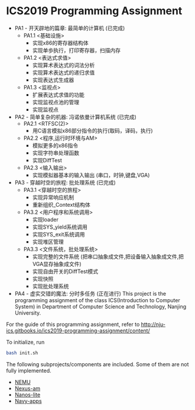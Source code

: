 # ICS2019 Programming Assignment

- PA1 - 开天辟地的篇章: 最简单的计算机		(已完成)
	- PA1.1 <基础设施>
		- 实现x86的寄存器结构体 
		- 实现单歩执行，打印寄存器，扫描内存 
	- PA1.2 <表达式求值>
		- 实现算术表达式的词法分析 
		- 实现算术表达式的递归求值 
		- 实现表达式生成器 
	- PA1.3 <监视点>
		- 扩展表达式求值的功能 
		- 实现监视点池的管理   
		- 实现监视点		   
- PA2 - 简单复杂的机器: 冯诺依曼计算机系统	(已完成)
	- PA2.1 <RTFSC(2)>
		- 用C语言模拟x86部分指令的执行(取码，译码，执行) 
	- PA2.2 <程序,运行时环境与AM>
		- 模拟更多的x86指令 
		- 实现字符串处理函数
		- 实现DiffTest      
	- PA2.3 <输入输出>
		- 实现模拟器基本的输入输出 (串口，时钟,键盘,VGA) 
- PA3 - 穿越时空的旅程: 批处理系统			(已完成)
	- PA3.1 <穿越时空的旅程>
		- 实现异常响应机制 
		- 重新组织_Context结构体 
	- PA3.2 <用户程序和系统调用>
		- 实现loader 
		- 实现SYS_yield系统调用 
		- 实现SYS_exit系统调用 
		- 实现堆区管理	
	- PA3.3 <文件系统，批处理系统>
		- 实现完整的文件系统 (把串口抽象成文件,把设备输入抽象成文件,把VGA显存抽象成文件)
		- 实现自由开关的DiffTest模式
		- 实现快照
		- 实现批处理系统
- PA4 - 虚实交错的魔法: 分时多任务	(正在进行)
This project is the programming assignment of the class ICS(Introduction to Computer System) in Department of Computer Science and Technology, Nanjing University.

For the guide of this programming assignment,
refer to http://nju-ics.gitbooks.io/ics2019-programming-assignment/content/

To initialize, run
```bash
bash init.sh
```

The following subprojects/components are included. Some of them are not fully implemented.
* [NEMU](https://github.com/NJU-ProjectN/nemu)
* [Nexus-am](https://github.com/NJU-ProjectN/nexus-am)
* [Nanos-lite](https://github.com/NJU-ProjectN/nanos-lite)
* [Navy-apps](https://github.com/NJU-ProjectN/navy-apps)
